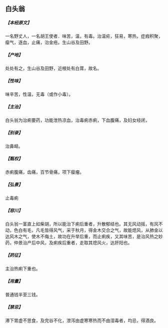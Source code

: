 ## 白头翁

##### 【本经原文】
一名野丈人，一名胡王使者．味苦，温，有毒。治温疟，狂易，寒热，症瘕积聚，瘿气，逐血，止痛，治金疮。生山谷及田野。
##### 【产地】
处处有之，生山谷及田野，近根处有白茸，故名。
##### 【性味】
味辛苦，性温，无毒（或作小毒）。
##### 【主治】
白头翁为治痢要药，功能泄热凉血，治毒痢赤痢，下血腹痛，及妇女经闭，
##### 【别录】
治鼻衄。
##### 【甄权】
赤痢腹痛，齿痛，百节骨痛，项下瘿瘤。
##### 【弘景】
止毒痢
##### 【容川】
白头翁一茎直上如柴胡，所以能治下痢后重者，升散郁结也。其无风动摇，有风不动，色白有毛，凡毛皆得风气，采于秋月，得金木交合之气，故能熄风，从肺金以达风木之气，使木不侮土，故功在升举后重，而止痢疾，又其味苦，是治风热之妙药，仲景治产后中风，及痢疾后重者，走取其熄风火，达肝阳也。
##### 【药征】
主治热痢下重也。
##### 【用量】
普通钱半至三钱。
##### 【禁忌】
滞下胃虚不思食，及完谷不化，泄泻由虚寒寒热而不由湿毒者，均忌，得酒良。